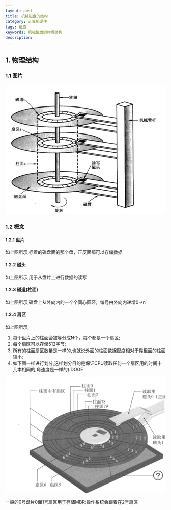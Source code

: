 ```yaml
---
layout: post
title: 机械磁盘的结构
category: 计算机硬件
tags: 磁盘
keywords: 机械磁盘的物理结构
description: 
---
```


## 1. 物理结构
### 1.1 图片
![1](/public/img/hardware/disk.webp)
### 1.2 概念
#### 1.2.1 盘片
如上图所示,标着的磁盘面的那个盘，正反面都可以存储数据
#### 1.2.2 磁头
如上图所示,用于从盘片上进行数据的读写
#### 1.2.3 磁道(柱面)
如上图所示,磁盘上从外向内的一个个同心圆环，编号由外向内递增0->n
#### 1.2.4 扇区
如上图所示;

1. 每个盘片上的柱面会被等分成N个，每个都是一个扇区;
2. 每个扇区可以存储512字节;
3. 所有的柱面扇区数量是一样的,也就说外面的柱面数据密度相对于靠里面的柱面较小;
4. 如下图一样进行划分,这样划分目的是保证CPU读取任何一个扇区用的时间十几本相同的,角速度是一样的(:DOGE

![1](/public/img/hardware/singlelayer.png)

一般的0号盘片0面1号扇区用于存储MBR;操作系统会跟着在2号扇区